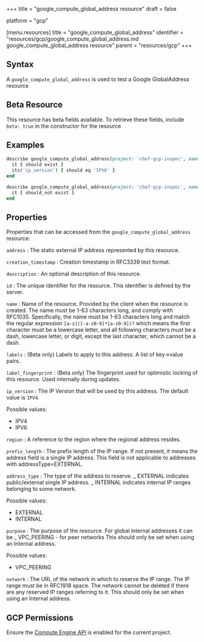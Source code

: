 +++
title = "google_compute_global_address resource"
draft = false

platform = "gcp"

[menu.resources]
    title = "google_compute_global_address"
    identifier = "resources/gcp/google_compute_global_address.md google_compute_global_address resource"
    parent = "resources/gcp"
+++

## Syntax

A `google_compute_global_address` is used to test a Google GlobalAddress resource

## Beta Resource

This resource has beta fields available. To retrieve these fields, include `beta: true` in the constructor for the resource

## Examples

```ruby
describe google_compute_global_address(project: 'chef-gcp-inspec', name: 'inspec-gcp-global-address') do
  it { should exist }
  its('ip_version') { should eq 'IPV6' }
end

describe google_compute_global_address(project: 'chef-gcp-inspec', name: 'nonexistent') do
  it { should_not exist }
end
```

## Properties

Properties that can be accessed from the `google_compute_global_address` resource:

`address`
: The static external IP address represented by this resource.

`creation_timestamp`
: Creation timestamp in RFC3339 text format.

`description`
: An optional description of this resource.

`id`
: The unique identifier for the resource. This identifier is defined by the server.

`name`
: Name of the resource. Provided by the client when the resource is created. The name must be 1-63 characters long, and comply with RFC1035. Specifically, the name must be 1-63 characters long and match the regular expression `[a-z]([-a-z0-9]*[a-z0-9])?` which means the first character must be a lowercase letter, and all following characters must be a dash, lowercase letter, or digit, except the last character, which cannot be a dash.

`labels`
: (Beta only) Labels to apply to this address. A list of key->value pairs.

`label_fingerprint`
: (Beta only) The fingerprint used for optimistic locking of this resource. Used internally during updates.

`ip_version`
: The IP Version that will be used by this address. The default value is `IPV4`.

  Possible values:

  - IPV4
  - IPV6

`region`
: A reference to the region where the regional address resides.

`prefix_length`
: The prefix length of the IP range. If not present, it means the address field is a single IP address. This field is not applicable to addresses with addressType=EXTERNAL.

`address_type`
: The type of the address to reserve. _ EXTERNAL indicates public/external single IP address. _ INTERNAL indicates internal IP ranges belonging to some network.

  Possible values:

  - EXTERNAL
  - INTERNAL

`purpose`
: The purpose of the resource. For global internal addresses it can be _ VPC_PEERING - for peer networks This should only be set when using an Internal address.

  Possible values:

  - VPC_PEERING

`network`
: The URL of the network in which to reserve the IP range. The IP range must be in RFC1918 space. The network cannot be deleted if there are any reserved IP ranges referring to it. This should only be set when using an Internal address.

## GCP Permissions

Ensure the [Compute Engine API](https://console.cloud.google.com/apis/library/compute.googleapis.com/) is enabled for the current project.
